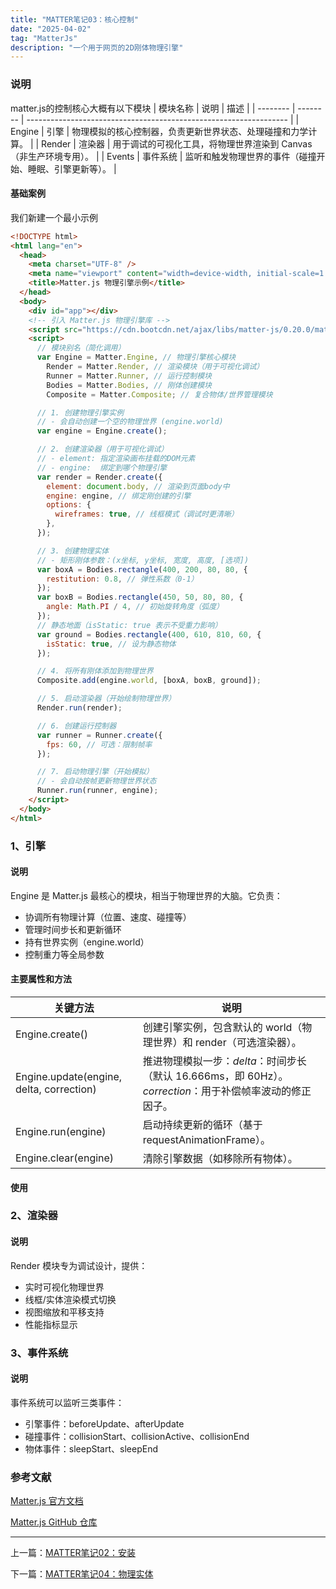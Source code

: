 ```yaml
---
title: "MATTER笔记03：核心控制"
date: "2025-04-02"
tag: "MatterJs"
description: "一个用于网页的2D刚体物理引擎"
---
```


### 说明

matter.js的控制核心大概有以下模块
| 模块名称 | 说明 | 描述 |
| -------- | -------- | ----------------------------------------------------------------- |
| Engine | 引擎 | 物理模拟的核心控制器，负责更新世界状态、处理碰撞和力学计算。 |
| Render | 渲染器 | 用于调试的可视化工具，将物理世界渲染到 Canvas（非生产环境专用）。 |
| Events | 事件系统 | 监听和触发物理世界的事件（碰撞开始、睡眠、引擎更新等）。 |

#### 基础案例

我们新建一个最小示例

```html
<!DOCTYPE html>
<html lang="en">
  <head>
    <meta charset="UTF-8" />
    <meta name="viewport" content="width=device-width, initial-scale=1.0" />
    <title>Matter.js 物理引擎示例</title>
  </head>
  <body>
    <div id="app"></div>
    <!-- 引入 Matter.js 物理引擎库 -->
    <script src="https://cdn.bootcdn.net/ajax/libs/matter-js/0.20.0/matter.js"></script>
    <script>
      // 模块别名（简化调用）
      var Engine = Matter.Engine, // 物理引擎核心模块
        Render = Matter.Render, // 渲染模块（用于可视化调试）
        Runner = Matter.Runner, // 运行控制模块
        Bodies = Matter.Bodies, // 刚体创建模块
        Composite = Matter.Composite; // 复合物体/世界管理模块

      // 1. 创建物理引擎实例
      // - 会自动创建一个空的物理世界 (engine.world)
      var engine = Engine.create();

      // 2. 创建渲染器（用于可视化调试）
      // - element: 指定渲染画布挂载的DOM元素
      // - engine:  绑定到哪个物理引擎
      var render = Render.create({
        element: document.body, // 渲染到页面body中
        engine: engine, // 绑定刚创建的引擎
        options: {
          wireframes: true, // 线框模式（调试时更清晰）
        },
      });

      // 3. 创建物理实体
      // - 矩形刚体参数：(x坐标, y坐标, 宽度, 高度, [选项])
      var boxA = Bodies.rectangle(400, 200, 80, 80, {
        restitution: 0.8, // 弹性系数（0-1）
      });
      var boxB = Bodies.rectangle(450, 50, 80, 80, {
        angle: Math.PI / 4, // 初始旋转角度（弧度）
      });
      // 静态地面（isStatic: true 表示不受重力影响）
      var ground = Bodies.rectangle(400, 610, 810, 60, {
        isStatic: true, // 设为静态物体
      });

      // 4. 将所有刚体添加到物理世界
      Composite.add(engine.world, [boxA, boxB, ground]);

      // 5. 启动渲染器（开始绘制物理世界）
      Render.run(render);

      // 6. 创建运行控制器
      var runner = Runner.create({
        fps: 60, // 可选：限制帧率
      });

      // 7. 启动物理引擎（开始模拟）
      // - 会自动按帧更新物理世界状态
      Runner.run(runner, engine);
    </script>
  </body>
</html>
```

### 1、引擎

#### 说明

Engine 是 Matter.js 最核心的模块，相当于物理世界的大脑。它负责：

- 协调所有物理计算（位置、速度、碰撞等）
- 管理时间步长和更新循环
- 持有世界实例（engine.world）
- 控制重力等全局参数

#### 主要属性和方法

| 关键方法                                 | 说明                                                                                                      |
| ---------------------------------------- | --------------------------------------------------------------------------------------------------------- |
| Engine.create()                          | 创建引擎实例，包含默认的 world（物理世界）和 render（可选渲染器）。                                       |
| Engine.update(engine, delta, correction) | 推进物理模拟一步：_delta_：时间步长（默认 16.666ms，即 60Hz）。_correction_：用于补偿帧率波动的修正因子。 |
| Engine.run(engine)                       | 启动持续更新的循环（基于 requestAnimationFrame）。                                                        |
| Engine.clear(engine)                     | 清除引擎数据（如移除所有物体）。                                                                          |

#### 使用

### 2、渲染器

#### 说明

Render 模块专为调试设计，提供：

- 实时可视化物理世界
- 线框/实体渲染模式切换
- 视图缩放和平移支持
- 性能指标显示

### 3、事件系统

#### 说明

事件系统可以监听三类事件：

- 引擎事件：beforeUpdate、afterUpdate
- 碰撞事件：collisionStart、collisionActive、collisionEnd
- 物体事件：sleepStart、sleepEnd

### 参考文献

[Matter.js 官方文档](https://brm.io/matter-js/docs/)

[Matter.js GitHub 仓库](https://github.com/liabru/matter-js)

---

上一篇：[MATTER笔记02：安装](/posts/post-016)

下一篇：[MATTER笔记04：物理实体](/posts/post-018)
